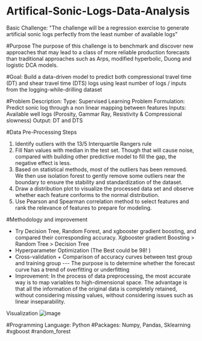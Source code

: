 # Artifical-Sonic-Logs-Data-Analysis
Basic Challenge: "The challenge will be a regression exercise to generate artificial sonic logs perfectly from the least number of available logs" 

#Purpose
The purpose of this challenge is to benchmark and discover new approaches that may lead to a class of more reliable production forecasts than traditional approaches such as Arps, modified hyperbolic, Duong and logistic DCA models.

#Goal: 
Build a data-driven model to predict both compressional travel time (DT) and shear travel time (DTS) logs using least number of logs / inputs from the logging-while-drilling dataset

#Problem Description:
Type: Supervised Learning Problem 
Formulation: Predict sonic log through a non linear mapping between features
Inputs: Available well logs (Porosity, Gammar Ray, Resistivity & Compressional slowness)
Output: DT and DTS

#Data Pre-Processing Steps
1. Identify outliers with the 13/5 Interquartile Rangers rule
2. Fill Nan values with median in the test set. Though that will cause noise, compared with building other predictive model to fill the gap, the negative effect is less. 
3. Based on statistical methods, most of the outliers has been removed. We then use isolation forest to gently remove some outliers near the boundary to ensure the stability and standardization of the dataset. 
4. Draw a distribution plot to visualize the processed data set and observe whether each feature conforms to the normal distribution. 
5. Use Pearson and Spearman correlation method to select features and rank the relevance of features to prepare for modeling.

#Methodology and improvement 
- Try Decision Tree, Random Forest, and xgbooster gradient boosting, and compared their corresponding accuracy. Xgbooster gradient Boosting > Random Tree > Decision Tree 
- Hyperparameter Optimization (The Best could be 98! ) 
- Cross-validation + Comparison of accuracy curves between test group and training group --- The purpose is to determine whether the forecast curve has a trend of overfitting or underfitting 
- Improvement: In the process of data preprocessing, the most accurate way is to map variables to high-dimensional space. The advantage is that all the information of the original data is completely retained, without considering missing values, without considering issues such as linear inseparability.

Visualization
![image](https://user-images.githubusercontent.com/62164871/111835723-4d312a00-88c3-11eb-9a12-c004fef6e0be.png)

#Programming Language: Python
#Packages: Numpy, Pandas, Sklearning #xgboost #random_forest
